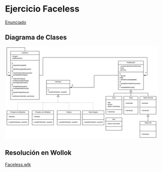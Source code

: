 # Ejercicio Faceless

[Enunciado](https://docs.google.com/document/d/1MaUsCwzYpggOCVGI6jlg_7KiUQ0WbZsWDO8OCQ1NYNc/edit?usp=sharing)

## Diagrama de Clases

<img src="./Faceless.svg">

## Resolución en Wollok

[Faceless.wlk](https://github.com/pdep-sm/ejercicio-faceless/blob/master/src/faceless.wlk)
